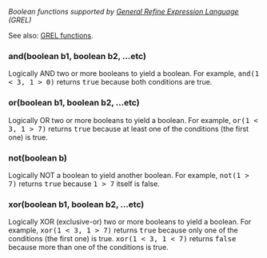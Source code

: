 _Boolean functions supported by [General Refine Expression Language](OpenRefine+Expression+Language) (GREL)_

See also: [GREL functions](All+GREL+functions).

### and(boolean b1, boolean b2, ...etc)

Logically AND two or more booleans to yield a boolean. For example, <tt>and(1 &lt; 3, 1 &gt; 0)</tt> returns <tt>true</tt> because both conditions are true.

### or(boolean b1, boolean b2, ...etc)

Logically OR two or more booleans to yield a boolean. For example, <tt>or(1 &lt; 3, 1 &gt; 7)</tt> returns <tt>true</tt> because at least one of the conditions (the first one) is true.

### not(boolean b)

Logically NOT a boolean to yield another boolean. For example, <tt>not(1 &gt; 7)</tt> returns <tt>true</tt> because <tt>1 &gt; 7</tt> itself is false.

### xor(boolean b1, boolean b2, ...etc)

Logically XOR (exclusive-or) two or more booleans to yield a boolean. For example, <tt>xor(1 &lt; 3, 1 &gt; 7)</tt> returns <tt>true</tt> because only one of the conditions (the first one) is true. <tt>xor(1 &lt; 3, 1 &lt; 7)</tt> returns <tt>false</tt> because more than one of the conditions is true.

